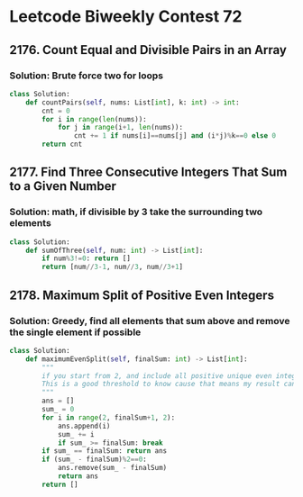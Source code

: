 # Leetcode Biweekly Contest 72

## 2176. Count Equal and Divisible Pairs in an Array

### Solution: Brute force two for loops

```py
class Solution:
    def countPairs(self, nums: List[int], k: int) -> int:
        cnt = 0
        for i in range(len(nums)):
            for j in range(i+1, len(nums)):
                cnt += 1 if nums[i]==nums[j] and (i*j)%k==0 else 0
        return cnt
```

## 2177. Find Three Consecutive Integers That Sum to a Given Number

### Solution: math, if divisible by 3 take the surrounding two elements

```py
class Solution:
    def sumOfThree(self, num: int) -> List[int]:
        if num%3!=0: return []
        return [num//3-1, num//3, num//3+1]
```


## 2178. Maximum Split of Positive Even Integers

### Solution: Greedy, find all elements that sum above and remove the single element if possible

```py
class Solution:
    def maximumEvenSplit(self, finalSum: int) -> List[int]:
        """
        if you start from 2, and include all positive unique even integers, at most there could be 100,000.
        This is a good threshold to know cause that means my result can only be that long. 
        """
        ans = []
        sum_ = 0
        for i in range(2, finalSum+1, 2):
            ans.append(i)
            sum_ += i
            if sum_ >= finalSum: break
        if sum_ == finalSum: return ans
        if (sum_ - finalSum)%2==0:
            ans.remove(sum_ - finalSum)
            return ans
        return []
```

## 

### 

```py

```